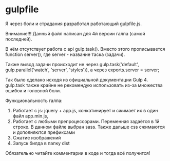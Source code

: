 # gulpfile
Я через боли и страдания разработал работающий gulpfile.js. 

Внимание!!! Данный файл написан для 4й версии галпа (самой последней). 

В нём отсутствует работа с api gulp.task(). Вместо этого прописывается function server(), где server - название таска (задачи). 

Также вывод задачи происходит не через gulp.task('default', gulp.parallel('watch', 'server', 'styles')), а через exports.server  = server;

Так было сделано исходя из официальной документации Gulp 4. gulp.task также крайне не рекомендую использовать из-за множества ошибок и головной боли.

Функциональность галпа:
1. Работает с js: jquery + app.js, конкатинирует и сжимает их в один файл app.min.js,
2. Работает с любыми препроцессорами. Переменная задаётся в 1й строке. В данном файле выбран sass. Также дальше css сжимаются и дополняются префиксами
3. Сжатие изображений
4. Запуск билда в папку dist

Обязательно читайте комментарии в коде и тогда всё получится!
